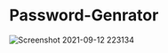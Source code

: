 # Password-Genrator

![Screenshot 2021-09-12 223134](https://user-images.githubusercontent.com/79133901/132996290-a146a058-dd63-4cff-98be-69a1d94a374b.jpg)

